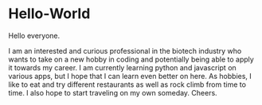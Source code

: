 # Hello-World

Hello everyone. 

I am an interested and curious professional in the biotech industry who wants to take on 
a new hobby in coding and potentially being able to apply it towards my career. I am currently
learning python and javascript on various apps, but I hope that I can learn even better on here. 
As hobbies, I like to eat and try different restaurants as well as rock climb from time to time. 
I also hope to start traveling on my own someday. Cheers.
